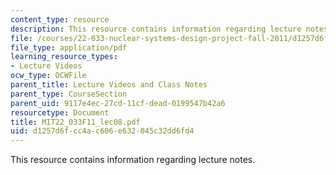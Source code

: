 ```yaml
---
content_type: resource
description: This resource contains information regarding lecture notes.
file: /courses/22-033-nuclear-systems-design-project-fall-2011/d1257d6fcc4ac606e632045c32dd6fd4_MIT22_033F11_lec08.pdf
file_type: application/pdf
learning_resource_types:
- Lecture Videos
ocw_type: OCWFile
parent_title: Lecture Videos and Class Notes
parent_type: CourseSection
parent_uid: 9117e4ec-27cd-11cf-dead-0199547b42a6
resourcetype: Document
title: MIT22_033F11_lec08.pdf
uid: d1257d6f-cc4a-c606-e632-045c32dd6fd4
---
```

This resource contains information regarding lecture notes.